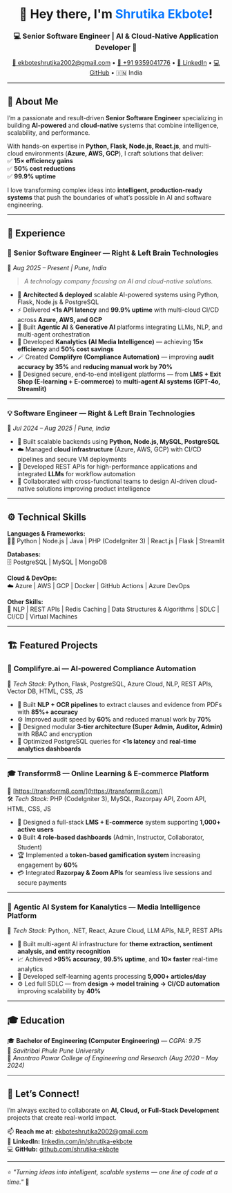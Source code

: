 <h1 align="center">👋 Hey there, I'm <span style="color:#0078ff;">Shrutika Ekbote</span>!</h1>
<h3 align="center">💻 Senior Software Engineer | AI & Cloud-Native Application Developer 🚀</h3>

<p align="center">
  <a href="mailto:ekboteshrutika2002@gmail.com">📧 ekboteshrutika2002@gmail.com</a> • 
  <a href="tel:+919359041776">📱 +91 9359041776</a> • 
  <a href="https://www.linkedin.com/in/shrutika-ekbote/">🔗 LinkedIn</a> • 
  <a href="https://github.com/shrutika-ekbote">💻 GitHub</a> • 🇮🇳 India
</p>

---

## 🧠 About Me  

I’m a passionate and result-driven **Senior Software Engineer** specializing in building **AI-powered** and **cloud-native** systems that combine intelligence, scalability, and performance.  

With hands-on expertise in **Python, Flask, Node.js, React.js**, and multi-cloud environments (**Azure, AWS, GCP**), I craft solutions that deliver:  
✅ **15× efficiency gains**  
✅ **50% cost reductions**  
✅ **99.9% uptime**  

I love transforming complex ideas into **intelligent, production-ready systems** that push the boundaries of what’s possible in AI and software engineering.  

---

## 🚀 Experience  

### 💼 **Senior Software Engineer — Right & Left Brain Technologies**  
📍 *Aug 2025 – Present | Pune, India*  

> *A technology company focusing on AI and cloud-native solutions.*

- 🧩 **Architected & deployed** scalable AI-powered systems using Python, Flask, Node.js & PostgreSQL  
- ⚡ Delivered **<1s API latency** and **99.9% uptime** with multi-cloud CI/CD across **Azure, AWS, and GCP**  
- 🧠 Built **Agentic AI** & **Generative AI** platforms integrating LLMs, NLP, and multi-agent orchestration  
- 🤖 Developed **Kanalytics (AI Media Intelligence)** — achieving **15× efficiency** and **50% cost savings**  
- 🪄 Created **Complifyre (Compliance Automation)** — improving **audit accuracy by 35%** and **reducing manual work by 70%**  
- 🧰 Designed secure, end-to-end intelligent platforms — from **LMS + Exit Shop (E-learning + E-commerce)** to **multi-agent AI systems (GPT-4o, Streamlit)**  

---

### 💡 **Software Engineer — Right & Left Brain Technologies**  
📍 *Jul 2024 – Aug 2025 | Pune, India*  

- 🧱 Built scalable backends using **Python, Node.js, MySQL, PostgreSQL**  
- ☁️ Managed **cloud infrastructure** (Azure, AWS, GCP) with CI/CD pipelines and secure VM deployments  
- 🔗 Developed REST APIs for high-performance applications and integrated **LLMs** for workflow automation  
- 🤝 Collaborated with cross-functional teams to design AI-driven cloud-native solutions improving product intelligence  

---

## ⚙️ Technical Skills  

**Languages & Frameworks:**  
🧑‍💻 Python | Node.js | Java | PHP (CodeIgniter 3) | React.js | Flask | Streamlit  

**Databases:**  
🗄️ PostgreSQL | MySQL | MongoDB  

**Cloud & DevOps:**  
☁️ Azure | AWS | GCP | Docker | GitHub Actions | Azure DevOps  

**Other Skills:**  
🧠 NLP | REST APIs | Redis Caching | Data Structures & Algorithms | SDLC | CI/CD | Virtual Machines  

---

## 🏗️ Featured Projects  

### 🧾 **Complifyre.ai — AI-powered Compliance Automation**  
🔗 *Tech Stack:* Python, Flask, PostgreSQL, Azure Cloud, NLP, REST APIs, Vector DB, HTML, CSS, JS  

- 🤖 Built **NLP + OCR pipelines** to extract clauses and evidence from PDFs with **85%+ accuracy**  
- ⚙️ Improved audit speed by **60%** and reduced manual work by **70%**  
- 🧩 Designed modular **3-tier architecture (Super Admin, Auditor, Admin)** with RBAC and encryption  
- 🚀 Optimized PostgreSQL queries for **<1s latency** and **real-time analytics dashboards**  

---

### 🎓 **Transforrm8 — Online Learning & E-commerce Platform**  
🔗 [https://transforrm8.com/](https://transforrm8.com/)  
🛠️ *Tech Stack:* PHP (CodeIgniter 3), MySQL, Razorpay API, Zoom API, HTML, CSS, JS  

- 🧱 Designed a full-stack **LMS + E-commerce** system supporting **1,000+ active users**  
- 🔒 Built **4 role-based dashboards** (Admin, Instructor, Collaborator, Student)  
- 🏆 Implemented a **token-based gamification system** increasing engagement by **60%**  
- 💳 Integrated **Razorpay & Zoom APIs** for seamless live sessions and secure payments  

---

### 🧠 **Agentic AI System for Kanalytics — Media Intelligence Platform**  
🧰 *Tech Stack:* Python, .NET, React, Azure Cloud, LLM APIs, NLP, REST APIs  

- 🧮 Built multi-agent AI infrastructure for **theme extraction, sentiment analysis, and entity recognition**  
- 📈 Achieved **>95% accuracy**, **99.5% uptime**, and **10× faster** real-time analytics  
- 🧠 Developed self-learning agents processing **5,000+ articles/day**  
- ⚙️ Led full SDLC — from **design → model training → CI/CD automation** improving scalability by **40%**  

---

## 🎓 Education  

🎓 **Bachelor of Engineering (Computer Engineering)** — *CGPA: 9.75*  
🏫 *Savitribai Phule Pune University*  
📍 *Anantrao Pawar College of Engineering and Research (Aug 2020 – May 2024)*  

---

## 💬 Let’s Connect!  

I’m always excited to collaborate on **AI, Cloud, or Full-Stack Development** projects that create real-world impact.  

📫 **Reach me at:** [ekboteshrutika2002@gmail.com](mailto:ekboteshrutika2002@gmail.com)  
💼 **LinkedIn:** [linkedin.com/in/shrutika-ekbote](https://www.linkedin.com/in/shrutika-ekbote/)  
💻 **GitHub:** [github.com/shrutika-ekbote](https://github.com/shrutika-ekbote)

---

⭐ *"Turning ideas into intelligent, scalable systems — one line of code at a time."* 🚀
